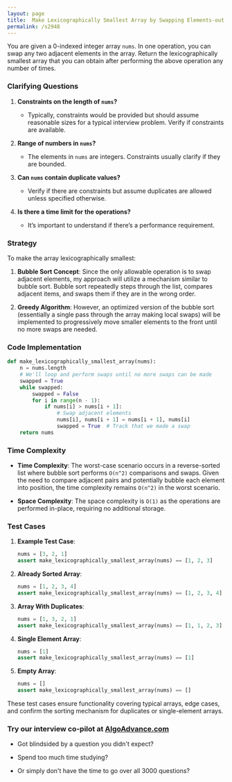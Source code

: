 ```yaml
---
layout: page
title:  Make Lexicographically Smallest Array by Swapping Elements-out
permalink: /s2948
---
```


You are given a 0-indexed integer array `nums`. In one operation, you can swap any two adjacent elements in the array. Return the lexicographically smallest array that you can obtain after performing the above operation any number of times.

### Clarifying Questions

1. **Constraints on the length of `nums`?**
   - Typically, constraints would be provided but should assume reasonable sizes for a typical interview problem. Verify if constraints are available.

2. **Range of numbers in `nums`?**
   - The elements in `nums` are integers. Constraints usually clarify if they are bounded.

3. **Can `nums` contain duplicate values?**
   - Verify if there are constraints but assume duplicates are allowed unless specified otherwise.

4. **Is there a time limit for the operations?**
   - It’s important to understand if there’s a performance requirement.

### Strategy

To make the array lexicographically smallest:

1. **Bubble Sort Concept**: Since the only allowable operation is to swap adjacent elements, my approach will utilize a mechanism similar to bubble sort. Bubble sort repeatedly steps through the list, compares adjacent items, and swaps them if they are in the wrong order.
   
2. **Greedy Algorithm**: However, an optimized version of the bubble sort (essentially a single pass through the array making local swaps) will be implemented to progressively move smaller elements to the front until no more swaps are needed.

### Code Implementation

```python
def make_lexicographically_smallest_array(nums):
    n = nums.length
    # We'll loop and perform swaps until no more swaps can be made
    swapped = True
    while swapped:
        swapped = False
        for i in range(n - 1):
            if nums[i] > nums[i + 1]:
                # Swap adjacent elements
                nums[i], nums[i + 1] = nums[i + 1], nums[i]
                swapped = True  # Track that we made a swap
    return nums
```

### Time Complexity

- **Time Complexity**: The worst-case scenario occurs in a reverse-sorted list where bubble sort performs `O(n^2)` comparisons and swaps. Given the need to compare adjacent pairs and potentially bubble each element into position, the time complexity remains `O(n^2)` in the worst scenario.
  
- **Space Complexity**: The space complexity is `O(1)` as the operations are performed in-place, requiring no additional storage.

### Test Cases

1. **Example Test Case**:
   ```python
   nums = [3, 2, 1]
   assert make_lexicographically_smallest_array(nums) == [1, 2, 3]
   ```

2. **Already Sorted Array**:
   ```python
   nums = [1, 2, 3, 4]
   assert make_lexicographically_smallest_array(nums) == [1, 2, 3, 4]
   ```

3. **Array With Duplicates**:
   ```python
   nums = [1, 3, 2, 1]
   assert make_lexicographically_smallest_array(nums) == [1, 1, 2, 3]
   ```

4. **Single Element Array**:
   ```python
   nums = [1]
   assert make_lexicographically_smallest_array(nums) == [1]
   ```

5. **Empty Array**:
   ```python
   nums = []
   assert make_lexicographically_smallest_array(nums) == []
   ```

These test cases ensure functionality covering typical arrays, edge cases, and confirm the sorting mechanism for duplicates or single-element arrays.


### Try our interview co-pilot at [AlgoAdvance.com](https://algoAdvance.com)

- Got blindsided by a question you didn't expect?

- Spend too much time studying?

- Or simply don't have the time to go over all 3000 questions?

